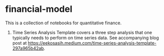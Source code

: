 # financial-model

This is a collection of notebooks for quantitative finance.

1. Time Series Analysis Template covers a three step analysis that one typically needs to perform on time series data. See accompanying blog post at https://eekosasih.medium.com/time-series-analysis-template-297a965b42ab.
